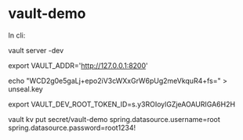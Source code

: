 # vault-demo
In cli:

vault server -dev

export VAULT_ADDR='http://127.0.0.1:8200'

echo "WCD2g0e5gaLj+epo2iV3cWXxGrW6pUg2meVkquR4+fs=" > unseal.key

export VAULT_DEV_ROOT_TOKEN_ID=s.y3ROIoylGZjeAOAURIGA6H2H

vault kv put secret/vault-demo spring.datasource.username=root spring.datasource.password=root1234!


